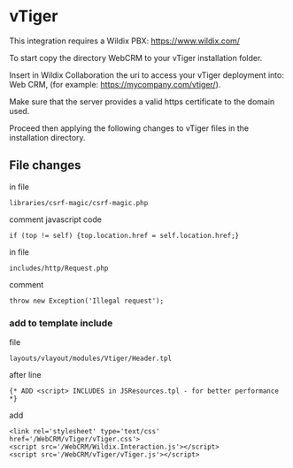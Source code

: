 # vTiger

This integration requires a Wildix PBX: https://www.wildix.com/

To start copy the directory WebCRM to your vTiger installation folder.

Insert in Wildix Collaboration the uri to access your vTiger deployment into: Web CRM, (for example: https://mycompany.com/vtiger/).

Make sure that the server provides a valid https certificate to the domain used.

Proceed then applying the following changes to vTiger files in the installation directory.


## File changes

in file

```
libraries/csrf-magic/csrf-magic.php
```


comment javascript code
```
if (top != self) {top.location.href = self.location.href;}
```

in file
```
includes/http/Request.php
```

comment
```
throw new Exception('Illegal request');
```

### add to template include

file
```
layouts/vlayout/modules/Vtiger/Header.tpl
```
after line
```
{* ADD <script> INCLUDES in JSResources.tpl - for better performance *}
```
add

```
<link rel='stylesheet' type='text/css' href='/WebCRM/vTiger/vTiger.css'>
<script src='/WebCRM/Wildix.Interaction.js'></script>
<script src='/WebCRM/vTiger/vTiger.js'></script>
```
